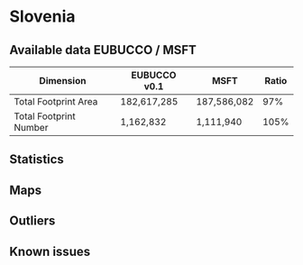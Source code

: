 
# Slovenia
## Available data EUBUCCO / MSFT

| Dimension    | EUBUCCO v0.1 | MSFT | Ratio |
| -------- | ------- | ------- | ------- |
|Total Footprint Area|182,617,285|187,586,082|97%|
|Total Footprint Number|1,162,832|1,111,940|105%|


## Statistics
## Maps
## Outliers
## Known issues
